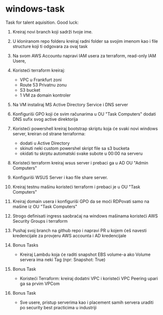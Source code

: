 # windows-task

Task for talent aquisition. Good luck:


01. Kreiraj novi branch koji sadrži tvoje ime.

02. U kloniranom repo folderu kreiraj radni folder sa svojim imenom kao i file structure koji ti odgovara za ovaj task

03. Na svom AWS Accountu napravi IAM usera za terraform, read-only IAM Usere,

04. Koristeći terraform kreiraj: 
	- VPC u Frankfurt zoni
	- Route 53 Privatnu zonu
	- S3 bucket
	- 1 VM za domain kontroler

05. Na VM instaliraj MS Active Directory Service i DNS server

06. Konfiguriši GPO koji će svim računarima u OU "Task Computers" dodati DNS sufix svog active direktorija

07. Koristeći powershell kreiraj bootstrap skriptu koja će svaki novi windows server, kreiran od strane terraforma:
	- dodati u Active Directory
	- skinuti neki custom powershel skript file sa s3 bucketa
	- okidati tu skrptu automatski svake subote u 00:00 na serveru

08. Koristeći terraform kreiraj wsus server i prebaci ga u AD OU "Admin Computers" 

09. Konfiguriši WSUS Server i kao file share server.

10. Kreiraj testnu mašinu koristeći terraform i prebaci je u OU "Task Computers"

11. Kreiraj domain usera i konfiguriši GPO da se moći RDPovati samo na mašine iz OU "Task Computers"

12. Strogo definisati ingress saobraćaj na windows mašinama koristeći AWS Security Groups i terraform

13. Pushaj svoj branch na github repo i napravi PR u kojem ćeš navesti kredencijale za provjeru AWS accounta i AD kredencijale

13. Bonus Tasks
	- Kreiraj Lambdu koja će raditi snapshot EBS volume-a ako Volume servera ima neki Tag (npr: Snapshot: True)
	
14. Bonus Task
	- Koristeći Terraform: kreiraj dodatni VPC i koristeći VPC Peering upari ga sa prvim VPCom
	
15. Bonus Task
	- Sve usere, pristup serverima kao i placement samih servera uraditi po security best practicima u industriji
